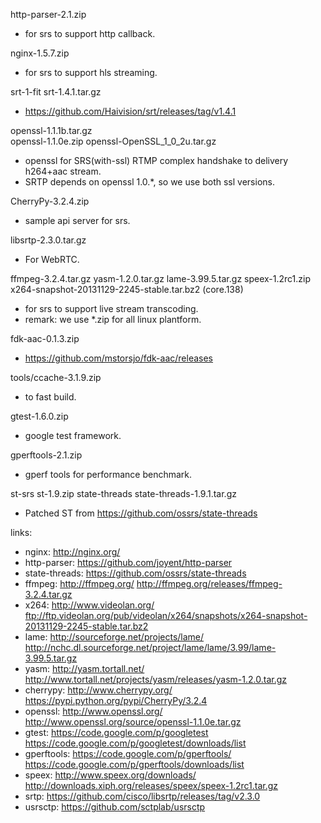 http-parser-2.1.zip
* for srs to support http callback.

nginx-1.5.7.zip
* for srs to support hls streaming.

srt-1-fit
srt-1.4.1.tar.gz
* https://github.com/Haivision/srt/releases/tag/v1.4.1

openssl-1.1.1b.tar.gz    
openssl-1.1.0e.zip
openssl-OpenSSL_1_0_2u.tar.gz
* openssl for SRS(with-ssl) RTMP complex handshake to delivery h264+aac stream.
* SRTP depends on openssl 1.0.*, so we use both ssl versions.

CherryPy-3.2.4.zip
* sample api server for srs.

libsrtp-2.3.0.tar.gz
* For WebRTC.

ffmpeg-3.2.4.tar.gz
yasm-1.2.0.tar.gz
lame-3.99.5.tar.gz
speex-1.2rc1.zip
x264-snapshot-20131129-2245-stable.tar.bz2 (core.138)
* for srs to support live stream transcoding.
* remark: we use *.zip for all linux plantform.

fdk-aac-0.1.3.zip
* https://github.com/mstorsjo/fdk-aac/releases

tools/ccache-3.1.9.zip
* to fast build.
    
gtest-1.6.0.zip
* google test framework.
    
gperftools-2.1.zip
* gperf tools for performance benchmark.

st-srs
st-1.9.zip
state-threads
state-threads-1.9.1.tar.gz
* Patched ST from https://github.com/ossrs/state-threads

links:
* nginx:
        http://nginx.org/
* http-parser:
        https://github.com/joyent/http-parser
* state-threads:
        https://github.com/ossrs/state-threads
* ffmpeg: 
        http://ffmpeg.org/ 
        http://ffmpeg.org/releases/ffmpeg-3.2.4.tar.gz
* x264: 
        http://www.videolan.org/ 
        ftp://ftp.videolan.org/pub/videolan/x264/snapshots/x264-snapshot-20131129-2245-stable.tar.bz2
* lame: 
        http://sourceforge.net/projects/lame/ 
        http://nchc.dl.sourceforge.net/project/lame/lame/3.99/lame-3.99.5.tar.gz
* yasm:
        http://yasm.tortall.net/
        http://www.tortall.net/projects/yasm/releases/yasm-1.2.0.tar.gz
* cherrypy:
        http://www.cherrypy.org/
        https://pypi.python.org/pypi/CherryPy/3.2.4
* openssl:
        http://www.openssl.org/
        http://www.openssl.org/source/openssl-1.1.0e.tar.gz
* gtest:
        https://code.google.com/p/googletest
        https://code.google.com/p/googletest/downloads/list
* gperftools:
        https://code.google.com/p/gperftools/
        https://code.google.com/p/gperftools/downloads/list
* speex:
        http://www.speex.org/downloads/
        http://downloads.xiph.org/releases/speex/speex-1.2rc1.tar.gz
* srtp:
        https://github.com/cisco/libsrtp/releases/tag/v2.3.0
* usrsctp: 
        https://github.com/sctplab/usrsctp